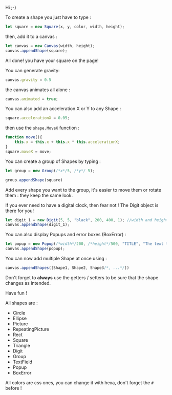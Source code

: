 Hi ;-)

To create a shape you just have to type :
```js
let square = new Square(x, y, color, width, height);
```
then, add it to a canvas :

```js
let canvas = new Canvas(width, height);
canvas.appendShape(square);
```
All done! you have your square on the page!

You can generate gravity:
```js
canvas.gravity = 0.5
```
the canvas animates all alone :
```js
canvas.animated = true;
```
You can also add an acceleration X or Y to any Shape :
```js
square.accelerationX = 0.05;
```

then use the `shape.MoveX` function :
```js
function move(){
    this.x = this.x + this.x * this.accelerationX;
}
square.moveX = move;
```

You can create a group of Shapes by typing :
```js
let group = new Group(/*x*/5, /*y*/ 5);

group.appendShape(square)
```
Add every shape you want to the group, it's easier to move them or rotate them : they keep the same look.

If you ever need to have a digital clock, then fear not ! The Digit object is there for you!

```js
let digit_1 = new Digit(5, 5, "black", 200, 400, 1); //width and height aren't working yet, I'm gonna fix this
canvas.appendShape(digit_1);
```

You can also display Popups and error boxes (BoxError) :
```js
let popup = new Popup(/*width*/200, /*height*/500, "TITLE", "The text to display on the popup", "green")
canvas.appendShape(popup);
```

You can now add multiple Shape at once using :
```js
canvas.appendShapes([Shape1, Shape2, Shape3/*, ...*/])
```

Don't forget to **always** use the getters / setters to be sure that the shape changes as intended.

Have fun !


All shapes are : 
- Circle
- Ellipse
- Picture
- RepeatingPicture
- Rect
- Square
- Triangle
- Digit
- Group
- TextField
- Popup
- BoxError

All colors are css ones, you can change it with hexa, don't forget the `#` before !
